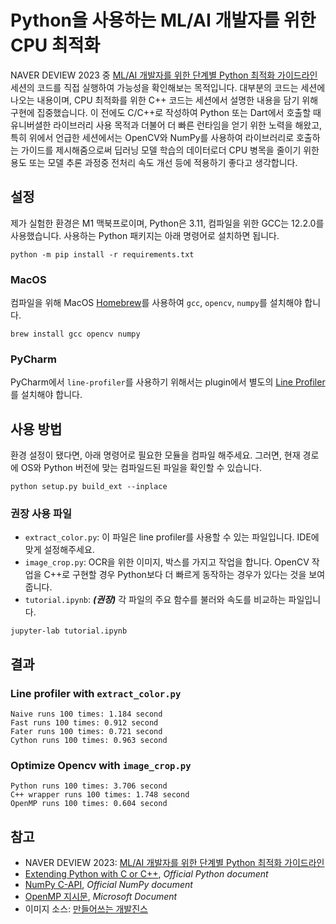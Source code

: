 # Python을 사용하는 ML/AI 개발자를 위한 CPU 최적화

NAVER DEVIEW 2023 중 [ML/AI 개발자를 위한 단계별 Python 최적화 가이드라인](https://deview.kr/2023/sessions/541) 세션의 코드를 직접 실행하여 가능성을 확인해보는 목적입니다. 대부분의 코드는 세션에 나오는 내용이며, CPU 최적화를 위한 C++ 코드는 세션에서 설명한 내용을 담기 위해 구현에 집중했습니다. 이 전에도 C/C++로 작성하여 Python 또는 Dart에서 호출할 때 유니버셜한 라이브러리 사용 목적과 더불어 더 빠른 런타임을 얻기 위한 노력을 해왔고, 특히 위에서 언급한 세션에서는 OpenCV와 NumPy를 사용하여 라이브러리로 호출하는 가이드를 제시해줌으로써 딥러닝 모델 학습의 데이터로더 CPU 병목을 줄이기 위한 용도 또는 모델 추론 과정중 전처리 속도 개선 등에 적용하기 좋다고 생각합니다.

## 설정
제가 실험한 환경은 M1 맥북프로이며, Python은 3.11, 컴파일을 위한 GCC는 12.2.0를 사용했습니다. 사용하는 Python 패키지는 아래 명령어로 설치하면 됩니다.

```shell
python -m pip install -r requirements.txt
```

### MacOS
컴파일을 위해 MacOS [Homebrew](https://brew.sh/)를 사용하여 `gcc`, `opencv`, `numpy`를 설치해야 합니다.

```shell
brew install gcc opencv numpy
```

### PyCharm
PyCharm에서 `line-profiler`를 사용하기 위해서는 plugin에서 별도의 [Line Profiler](https://plugins.jetbrains.com/plugin/16536-line-profiler)를 설치해야 합니다.

## 사용 방법
환경 설정이 됐다면, 아래 명령어로 필요한 모듈을 컴파일 해주세요. 그러면, 현재 경로에 OS와 Python 버전에 맞는 컴파일드된 파일을 확인할 수 있습니다.

```shell
python setup.py build_ext --inplace
```

### 권장 사용 파일
- `extract_color.py`: 이 파일은 line profiler를 사용할 수 있는 파일입니다. IDE에 맞게 설정해주세요.
- `image_crop.py`: OCR을 위한 이미지, 박스를 가지고 작업을 합니다. OpenCV 작업을 C++로 구현할 경우 Python보다 더 빠르게 동작하는 경우가 있다는 것을 보여줍니다. 
- `tutorial.ipynb`: _**(권장)**_ 각 파일의 주요 함수를 불러와 속도를 비교하는 파일입니다.

```shell
jupyter-lab tutorial.ipynb
```

## 결과

### Line profiler with `extract_color.py`
```text
Naive runs 100 times: 1.184 second
Fast runs 100 times: 0.912 second
Fater runs 100 times: 0.721 second
Cython runs 100 times: 0.963 second
```

### Optimize Opencv with `image_crop.py`
```text
Python runs 100 times: 3.706 second
C++ wrapper runs 100 times: 1.748 second
OpenMP runs 100 times: 0.604 second
```

## 참고
- NAVER DEVIEW 2023: [ML/AI 개발자를 위한 단계별 Python 최적화 가이드라인](https://deview.kr/2023/sessions/541)
- [Extending Python with C or C++](https://docs.python.org/3/extending/extending.html), _Official Python document_
- [NumPy C-API](https://numpy.org/doc/stable/reference/c-api/index.html), _Official NumPy document_
- [OpenMP 지시문](https://learn.microsoft.com/ko-kr/cpp/parallel/openmp/reference/openmp-directives?view=msvc-170), _Microsoft Document_
- 이미지 소스: [만들어쓰는 개발진스](https://devjeans.dev-hee.com/)
